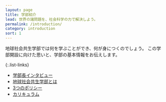 ```yaml
---
layout: page
title: 学部紹介
lead: 世界の諸問題を、社会科学の力で解決しよう。
permalink: /introduction/
category: introduction
sort: 1
---
```


地球社会共生学部では何を学ぶことができ、何が身につくのでしょう。 この学部開設に向けた思いと、学部の基本情報をお伝えします。

{:.list-links}
- [学部長インタビュー][interview]
- [地球社会共生学部とは][outline]
- [3つのポリシー][policy]
- [カリキュラム][curriculum]


[interview]: /introduction/interview
[outline]: /introduction/outline
[policy]: /introduction/policy
[curriculum]: /introduction/curriculum
